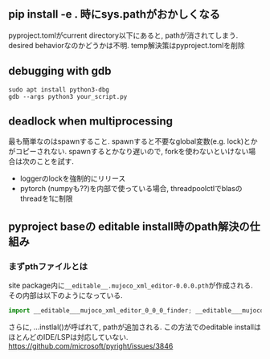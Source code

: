 ##  pip install -e . 時にsys.pathがおかしくなる
pyproject.tomlがcurrent directory以下にあると, pathが消されてしまう. desired behaviorなのかどうかは不明. temp解決策はpyproject.tomlを削除

## debugging with gdb
```
sudo apt install python3-dbg
gdb --args python3 your_script.py
```

## deadlock when multiprocessing
最も簡単なのはspawnすること. spawnすると不要なglobal変数(e.g. lock)とかがコピーされない. 
spawnするとかなり遅いので, forkを使わないといけない場合は次のことを試す.
- loggerのlockを強制的にリリース
- pytorch (numpyも??)を内部で使っている場合, threadpoolctlでblasのthreadを1に制限

## pyproject baseの editable install時のpath解決の仕組み
### まずpthファイルとは

site package内に`__editable__.mujoco_xml_editor-0.0.0.pth`が作成される. その内部は以下のようになっている.
```python
import __editable___mujoco_xml_editor_0_0_0_finder; __editable___mujoco_xml_editor_0_0_0_finder.install()
```
さらに, ...instlal()が呼ばれて, pathが追加される.
この方法でのeditable installはほとんどのIDE/LSPは対応していない.
https://github.com/microsoft/pyright/issues/3846
